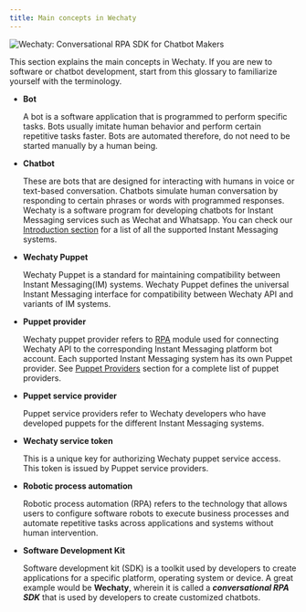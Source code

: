```yaml
---
title: Main concepts in Wechaty
---
```


![Wechaty: Conversational RPA SDK for Chatbot Makers](/img/wechaty-logo.svg)

This section explains the main concepts in Wechaty. If you are new to software or chatbot development, start from this glossary to familiarize yourself with the terminology.

- **Bot**

  A bot is a software application that is programmed to perform specific tasks. Bots usually imitate human behavior and perform certain repetitive tasks faster. Bots are automated therefore, do not need to be started manually by a human being.

- **Chatbot**

  These are bots that are designed for interacting with humans in voice or text-based conversation. Chatbots simulate human conversation by responding to certain phrases or words with programmed responses. Wechaty is a software program for developing chatbots for Instant Messaging services such as Wechat and Whatsapp. You can check our [Introduction section](#placeholder-link) for a list of all the supported Instant Messaging systems.

- **Wechaty Puppet**

  Wechaty Puppet is a standard for maintaining compatibility between Instant Messaging(IM) systems. Wechaty Puppet defines the universal Instant Messaging interface for compatibility between Wechaty API and variants of IM systems.

- **Puppet provider**

  Wechaty puppet provider refers to [RPA](#placeholder-link) module used for connecting Wechaty API to the corresponding Instant Messaging platform bot account. Each supported Instant Messaging system has its own Puppet provider. See [Puppet Providers](#placeholder-link) section for a complete list of puppet providers.

- **Puppet service provider**

  Puppet service providers refer to Wechaty developers who have developed puppets for the different Instant Messaging systems.

- **Wechaty service token**

  This is a unique key for authorizing Wechaty puppet service access. This token is issued by Puppet service providers.

- **Robotic process automation**

  Robotic process automation (RPA) refers to the technology that allows users to configure software robots to execute business processes and automate repetitive tasks across applications and systems without human intervention.

- **Software Development Kit**

  Software development kit (SDK) is a toolkit used by developers to create applications for a specific platform, operating system or device. A great example would be **Wechaty**, wherein it is called a **_conversational RPA SDK_** that is used by developers to create customized chatbots.
